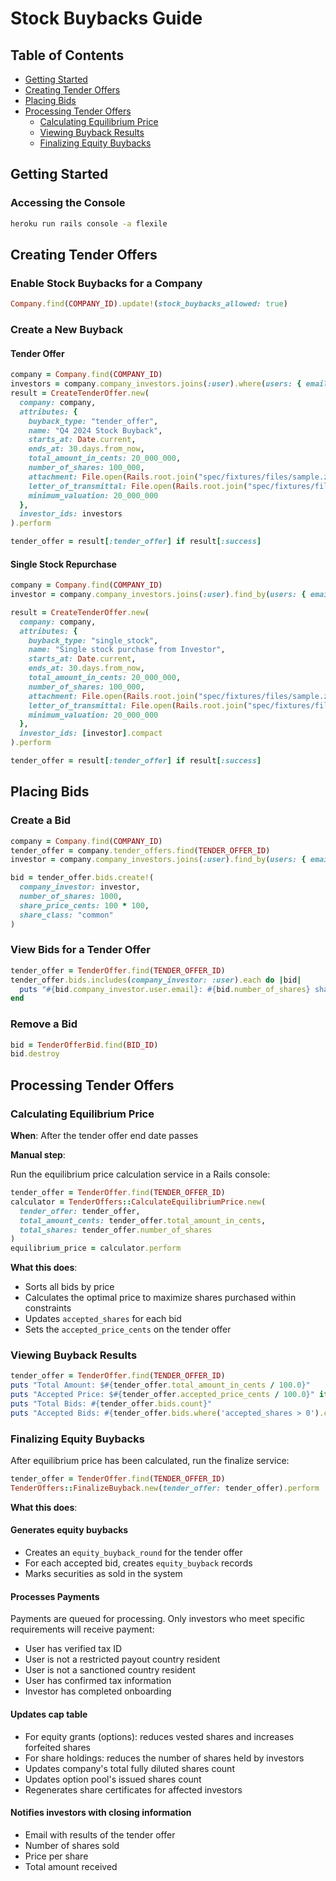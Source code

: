 # Stock Buybacks Guide

## Table of Contents

- [Getting Started](#getting-started)
- [Creating Tender Offers](#creating-tender-offers)
- [Placing Bids](#placing-bids)
- [Processing Tender Offers](#processing-tender-offers)
  - [Calculating Equilibrium Price](#calculating-equilibrium-price)
  - [Viewing Buyback Results](#viewing-buyback-results)
  - [Finalizing Equity Buybacks](#finalizing-equity-buybacks)

## Getting Started

### Accessing the Console

```bash
heroku run rails console -a flexile
```

## Creating Tender Offers

### Enable Stock Buybacks for a Company

```ruby
Company.find(COMPANY_ID).update!(stock_buybacks_allowed: true)
```

### Create a New Buyback

#### Tender Offer

```ruby
company = Company.find(COMPANY_ID)
investors = company.company_investors.joins(:user).where(users: { email: [INVESTOR_EMAIL] }).pluck(:external_id)
result = CreateTenderOffer.new(
  company: company,
  attributes: {
    buyback_type: "tender_offer",
    name: "Q4 2024 Stock Buyback",
    starts_at: Date.current,
    ends_at: 30.days.from_now,
    total_amount_in_cents: 20_000_000,
    number_of_shares: 100_000,
    attachment: File.open(Rails.root.join("spec/fixtures/files/sample.zip")),
    letter_of_transmittal: File.open(Rails.root.join("spec/fixtures/files/sample.pdf")),
    minimum_valuation: 20_000_000
  },
  investor_ids: investors
).perform

tender_offer = result[:tender_offer] if result[:success]
```

#### Single Stock Repurchase

```ruby
company = Company.find(COMPANY_ID)
investor = company.company_investors.joins(:user).find_by(users: { email: INVESTOR_EMAIL })&.external_id

result = CreateTenderOffer.new(
  company: company,
  attributes: {
    buyback_type: "single_stock",
    name: "Single stock purchase from Investor",
    starts_at: Date.current,
    ends_at: 30.days.from_now,
    total_amount_in_cents: 20_000_000,
    number_of_shares: 100_000,
    attachment: File.open(Rails.root.join("spec/fixtures/files/sample.zip")),
    letter_of_transmittal: File.open(Rails.root.join("spec/fixtures/files/sample.pdf")),
    minimum_valuation: 20_000_000
  },
  investor_ids: [investor].compact
).perform

tender_offer = result[:tender_offer] if result[:success]
```

## Placing Bids

### Create a Bid

```ruby
company = Company.find(COMPANY_ID)
tender_offer = company.tender_offers.find(TENDER_OFFER_ID)
investor = company.company_investors.joins(:user).find_by(users: { email: INVESTOR_EMAIL })

bid = tender_offer.bids.create!(
  company_investor: investor,
  number_of_shares: 1000,
  share_price_cents: 100 * 100,
  share_class: "common"
)
```

### View Bids for a Tender Offer

```ruby
tender_offer = TenderOffer.find(TENDER_OFFER_ID)
tender_offer.bids.includes(company_investor: :user).each do |bid|
  puts "#{bid.company_investor.user.email}: #{bid.number_of_shares} shares at $#{bid.share_price_cents / 100.0}"
end
```

### Remove a Bid

```ruby
bid = TenderOfferBid.find(BID_ID)
bid.destroy
```

## Processing Tender Offers

### Calculating Equilibrium Price

**When**: After the tender offer end date passes

**Manual step**:

Run the equilibrium price calculation service in a Rails console:

```ruby
tender_offer = TenderOffer.find(TENDER_OFFER_ID)
calculator = TenderOffers::CalculateEquilibriumPrice.new(
  tender_offer: tender_offer,
  total_amount_cents: tender_offer.total_amount_in_cents,
  total_shares: tender_offer.number_of_shares
)
equilibrium_price = calculator.perform
```

**What this does**:

- Sorts all bids by price
- Calculates the optimal price to maximize shares purchased within constraints
- Updates `accepted_shares` for each bid
- Sets the `accepted_price_cents` on the tender offer

### Viewing Buyback Results

```ruby
tender_offer = TenderOffer.find(TENDER_OFFER_ID)
puts "Total Amount: $#{tender_offer.total_amount_in_cents / 100.0}"
puts "Accepted Price: $#{tender_offer.accepted_price_cents / 100.0}" if tender_offer.accepted_price_cents
puts "Total Bids: #{tender_offer.bids.count}"
puts "Accepted Bids: #{tender_offer.bids.where('accepted_shares > 0').count}"
```

### Finalizing Equity Buybacks

After equilibrium price has been calculated, run the finalize service:

```ruby
tender_offer = TenderOffer.find(TENDER_OFFER_ID)
TenderOffers::FinalizeBuyback.new(tender_offer: tender_offer).perform
```

**What this does**:

#### Generates equity buybacks

- Creates an `equity_buyback_round` for the tender offer
- For each accepted bid, creates `equity_buyback` records
- Marks securities as sold in the system

#### Processes Payments

Payments are queued for processing. Only investors who meet specific requirements will receive payment:

- User has verified tax ID
- User is not a restricted payout country resident
- User is not a sanctioned country resident
- User has confirmed tax information
- Investor has completed onboarding

#### Updates cap table

- For equity grants (options): reduces vested shares and increases forfeited shares
- For share holdings: reduces the number of shares held by investors
- Updates company's total fully diluted shares count
- Updates option pool's issued shares count
- Regenerates share certificates for affected investors

#### Notifies investors with closing information

- Email with results of the tender offer
- Number of shares sold
- Price per share
- Total amount received
